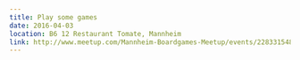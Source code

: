 ```yaml
---
title: Play some games
date: 2016-04-03
location: B6 12 Restaurant Tomate, Mannheim
link: http://www.meetup.com/Mannheim-Boardgames-Meetup/events/228331548/
---
```

